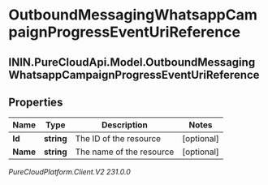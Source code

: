 # OutboundMessagingWhatsappCampaignProgressEventUriReference

## ININ.PureCloudApi.Model.OutboundMessagingWhatsappCampaignProgressEventUriReference

## Properties

|Name | Type | Description | Notes|
|------------ | ------------- | ------------- | -------------|
| **Id** | **string** | The ID of the resource | [optional] |
| **Name** | **string** | The name of the resource | [optional] |



_PureCloudPlatform.Client.V2 231.0.0_
